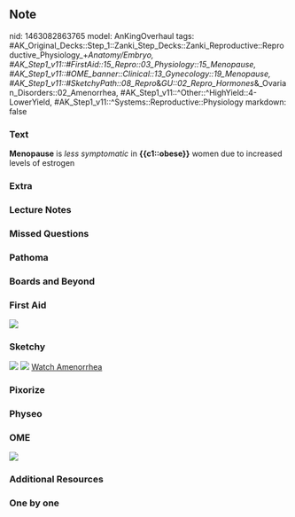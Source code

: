 ## Note
nid: 1463082863765
model: AnKingOverhaul
tags: #AK_Original_Decks::Step_1::Zanki_Step_Decks::Zanki_Reproductive::Reproductive_Physiology_+_Anatomy/Embryo, #AK_Step1_v11::#FirstAid::15_Repro::03_Physiology::15_Menopause, #AK_Step1_v11::#OME_banner::Clinical::13_Gynecology::19_Menopause, #AK_Step1_v11::#SketchyPath::08_Repro_&_GU::02_Repro_Hormones_&_Ovarian_Disorders::02_Amenorrhea, #AK_Step1_v11::^Other::^HighYield::4-LowerYield, #AK_Step1_v11::^Systems::Reproductive::Physiology
markdown: false

### Text
<b>Menopause</b> is <i>less symptomatic</i> in <b>{{c1::obese}}</b>
women due to increased levels of estrogen

### Extra


### Lecture Notes


### Missed Questions


### Pathoma


### Boards and Beyond


### First Aid
<img src="tmpnT4zVa.png">

### Sketchy
<img src="31.%20Menopause.png"> <img src=
"Complete%20Sketch-40fcb2cb5a1800952856064f619e52938faea232.jpg">
<a href=
"https://dashboard.sketchy.com/study/medical/courses/medical-pathophysiology/units/medical-pathophysiology-reproductive-gu/videos/medical-pathophysiology-reproductive-and-gu-reproductive-hormones-and-ovarian-disorders-amenorrhea?utm_source=anki&utm_medium=partnership&utm_campaign=february_update&utm_content=medical">
Watch Amenorrhea</a>

### Pixorize


### Physeo


### OME
<div class="ome-widget">
  <a href=
  "https://onlinemeded.org/spa/gynecology/menopause/acquire?ref=anki">
  <img src="_OME_AnkiFlashcards_Lesson_3.png"></a>
</div>

### Additional Resources


### One by one

